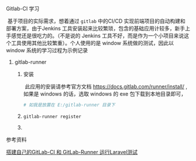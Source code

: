 Gitlab-CI 学习

​	基于项目的实际需求，想着通过 `gitlab` 中的CI/CD 实现前端项目的自动构建和部署方案，由于Jenkins 工具安装起来比较繁琐，包含的基础应用计较多，新手上手感觉还是很吃力的。（不是说的 Jenkins 工具不好，而是作为一个小项目来说这个工具使用其他比较繁重）。个人使用的是 window 系统做的测试，因此以 window 系统的学习过程为示例记录

1. gitlab-runner

   1. 安装

      ​	此应用的安装请参考官方文档  <https://docs.gitlab.com/runner/install/> , 如果是 windows 的话，选取 windows 的 exe 包下载到本地目录即可，

      ```bash
      # 如我是放置在 E:/gitlab-runner 目录下
      
      ```

      

   2. `gitlab-runner register`

      

   3. 



参考资料

[搭建自己的GitLab-CI 和 GitLab-Runner 运行Laravel测试](<https://www.cnblogs.com/love-snow/articles/7676291.html>)